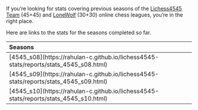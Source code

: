 If you’re looking for stats covering previous seasons of the
[Lichess4545](https://www.lichess4545.com/)
[Team](https://www.lichess4545.com/team4545/) (45+45) and
[LoneWolf](https://www.lichess4545.com/lonewolf/) (30+30) online chess
leagues, you’re in the right place.

Here are links to the stats for the seasons completed so far.

<table>
<thead>
<tr>
<th style="text-align:left;">
Seasons
</th>
</tr>
</thead>
<tbody>
<tr>
<td style="text-align:left;">
[4545_s08](https://rahulan-c.github.io/lichess4545-stats/reports/stats_4545_s08.html)
</td>
</tr>
<tr>
<td style="text-align:left;">
[4545_s09](https://rahulan-c.github.io/lichess4545-stats/reports/stats_4545_s09.html)
</td>
</tr>
<tr>
<td style="text-align:left;">
[4545_s10](https://rahulan-c.github.io/lichess4545-stats/reports/stats_4545_s10.html)
</td>
</tr>
</tbody>
</table>
